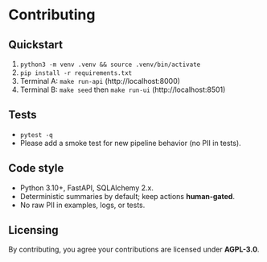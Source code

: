 # Contributing

## Quickstart
1. `python3 -m venv .venv && source .venv/bin/activate`
2. `pip install -r requirements.txt`
3. Terminal A: `make run-api` (http://localhost:8000)
4. Terminal B: `make seed` then `make run-ui` (http://localhost:8501)

## Tests
- `pytest -q`
- Please add a smoke test for new pipeline behavior (no PII in tests).

## Code style
- Python 3.10+, FastAPI, SQLAlchemy 2.x.
- Deterministic summaries by default; keep actions **human-gated**.
- No raw PII in examples, logs, or tests.

## Licensing
By contributing, you agree your contributions are licensed under **AGPL-3.0**.
